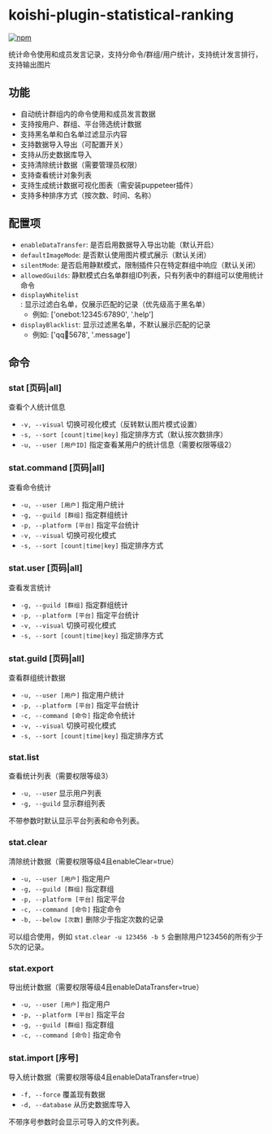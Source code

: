 # koishi-plugin-statistical-ranking

[![npm](https://img.shields.io/npm/v/koishi-plugin-statistical-ranking?style=flat-square)](https://www.npmjs.com/package/koishi-plugin-statistical-ranking)

统计命令使用和成员发言记录，支持分命令/群组/用户统计，支持统计发言排行，支持输出图片

## 功能

- 自动统计群组内的命令使用和成员发言数据
- 支持按用户、群组、平台筛选统计数据
- 支持黑名单和白名单过滤显示内容
- 支持数据导入导出（可配置开关）
- 支持从历史数据库导入
- 支持清除统计数据（需要管理员权限）
- 支持查看统计对象列表
- 支持生成统计数据可视化图表（需安装puppeteer插件）
- 支持多种排序方式（按次数、时间、名称）

## 配置项

- `enableDataTransfer`: 是否启用数据导入导出功能（默认开启）
- `defaultImageMode`: 是否默认使用图片模式展示（默认关闭）
- `silentMode`: 是否启用静默模式，限制插件只在特定群组中响应（默认关闭）
- `allowedGuilds`: 静默模式白名单群组ID列表，只有列表中的群组可以使用统计命令
- `displayWhitelist`: 显示过滤白名单，仅展示匹配的记录（优先级高于黑名单）
  - 例如: ['onebot:12345:67890', '.help']
- `displayBlacklist`: 显示过滤黑名单，不默认展示匹配的记录
  - 例如: ['qq:1234:5678', '.message']

## 命令

### stat [页码|all]

查看个人统计信息

- `-v, --visual` 切换可视化模式（反转默认图片模式设置）
- `-s, --sort [count|time|key]` 指定排序方式（默认按次数排序）
- `-u, --user [用户ID]` 指定查看某用户的统计信息（需要权限等级2）

### stat.command [页码|all]

查看命令统计

- `-u, --user [用户]` 指定用户统计
- `-g, --guild [群组]` 指定群组统计
- `-p, --platform [平台]` 指定平台统计
- `-v, --visual` 切换可视化模式
- `-s, --sort [count|time|key]` 指定排序方式

### stat.user [页码|all]

查看发言统计

- `-g, --guild [群组]` 指定群组统计
- `-p, --platform [平台]` 指定平台统计
- `-v, --visual` 切换可视化模式
- `-s, --sort [count|time|key]` 指定排序方式

### stat.guild [页码|all]

查看群组统计数据

- `-u, --user [用户]` 指定用户统计
- `-p, --platform [平台]` 指定平台统计
- `-c, --command [命令]` 指定命令统计
- `-v, --visual` 切换可视化模式
- `-s, --sort [count|time|key]` 指定排序方式

### stat.list

查看统计列表（需要权限等级3）

- `-u, --user` 显示用户列表
- `-g, --guild` 显示群组列表

不带参数时默认显示平台列表和命令列表。

### stat.clear

清除统计数据（需要权限等级4且enableClear=true）

- `-u, --user [用户]` 指定用户
- `-g, --guild [群组]` 指定群组
- `-p, --platform [平台]` 指定平台
- `-c, --command [命令]` 指定命令
- `-b, --below [次数]` 删除少于指定次数的记录

可以组合使用，例如 `stat.clear -u 123456 -b 5` 会删除用户123456的所有少于5次的记录。

### stat.export

导出统计数据（需要权限等级4且enableDataTransfer=true）

- `-u, --user [用户]` 指定用户
- `-p, --platform [平台]` 指定平台
- `-g, --guild [群组]` 指定群组
- `-c, --command [命令]` 指定命令

### stat.import [序号]

导入统计数据（需要权限等级4且enableDataTransfer=true）

- `-f, --force` 覆盖现有数据
- `-d, --database` 从历史数据库导入

不带序号参数时会显示可导入的文件列表。
